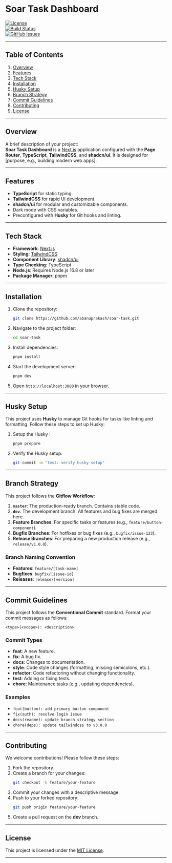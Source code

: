 # **Soar Task Dashboard**

[![License](https://img.shields.io/badge/license-MIT-blue.svg)](LICENSE)  
[![Build Status](https://img.shields.io/github/actions/workflow/status/yourusername/projectname/ci.yml?branch=main)](https://github.com/yourusername/projectname/actions)  
[![GitHub Issues](https://img.shields.io/github/issues/yourusername/projectname.svg)](https://github.com/yourusername/projectname/issues)

---

## **Table of Contents**
1. [Overview](#overview)
2. [Features](#features)
3. [Tech Stack](#tech-stack)
4. [Installation](#installation)
5. [Husky Setup](#husky-setup)
6. [Branch Strategy](#branch-strategy)
7. [Commit Guidelines](#commit-guidelines)
8. [Contributing](#contributing)
9. [License](#license)

---

## **Overview**

A brief description of your project:  
**Soar Task Dashboard** is a [Next.js](https://nextjs.org/) application configured with the **Page Router**, **TypeScript**, **TailwindCSS**, and **shadcn/ui**. It is designed for [purpose, e.g., building modern web apps].

---

## **Features**
- **TypeScript** for static typing.
- **TailwindCSS** for rapid UI development.
- **shadcn/ui** for modular and customizable components.
- Dark mode with CSS variables.
- Preconfigured with **Husky** for Git hooks and linting.

---

## **Tech Stack**
- **Framework**: [Next.js](https://nextjs.org/)
- **Styling**: [TailwindCSS](https://tailwindcss.com/)
- **Component Library**: [shadcn/ui](https://shadcn.dev/)
- **Type Checking**: TypeScript
- **Node.js**: Requires Node.js 16.8 or later
- **Package Manager**: pnpm

---

## **Installation**

1. Clone the repository:

   ```bash
   git clone https://github.com/abanuprakash/soar-task.git
   ```

2. Navigate to the project folder:

   ```bash
   cd soar-task
   ```

3. Install dependencies:

   ```bash
   pnpm install
   ```

4. Start the development server:

   ```bash
   pnpm dev
   ```

5. Open `http://localhost:3000` in your browser.

---

## **Husky Setup**

This project uses **Husky** to manage Git hooks for tasks like linting and formatting. Follow these steps to set up Husky:

1. Setup the Husky :
   ```bash
   pnpm prepare
   ```

2. Verify the Husky setup:
   ```bash
   git commit -m "test: verify husky setup"
   ```

---

## **Branch Strategy**

This project follows the **Gitflow Workflow**:

1. **`master`**: The production-ready branch. Contains stable code.
2. **`dev`**: The development branch. All features and bug fixes are merged here.
3. **Feature Branches**: For specific tasks or features (e.g., `feature/button-component`).
4. **Bugfix Branches**: For hotfixes or bug fixes (e.g., `bugfix/issue-123`).
5. **Release Branches**: For preparing a new production release (e.g., `release/v1.0.0`).

### **Branch Naming Convention**
- **Features**: `feature/[task-name]`
- **Bugfixes**: `bugfix/[issue-id]`
- **Releases**: `release/[version]`

---

## **Commit Guidelines**

This project follows the **Conventional Commit** standard. Format your commit messages as follows:

```
<type>(<scope>): <description>
```

### **Commit Types**
- **feat**: A new feature.
- **fix**: A bug fix.
- **docs**: Changes to documentation.
- **style**: Code style changes (formatting, missing semicolons, etc.).
- **refactor**: Code refactoring without changing functionality.
- **test**: Adding or fixing tests.
- **chore**: Maintenance tasks (e.g., updating dependencies).

### **Examples**
- `feat(button): add primary button component`
- `fix(auth): resolve login issue`
- `docs(readme): update branch strategy section`
- `chore(deps): update tailwindcss to v3.0.0`

---

## **Contributing**

We welcome contributions! Please follow these steps:

1. Fork the repository.
2. Create a branch for your changes:  
   ```bash
   git checkout -b feature/your-feature
   ```
3. Commit your changes with a descriptive message.
4. Push to your forked repository:
   ```bash
   git push origin feature/your-feature
   ```
5. Create a pull request on the **dev** branch.

---

## **License**

This project is licensed under the [MIT License](LICENSE).

---

